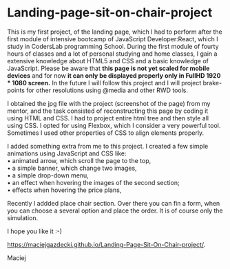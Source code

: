 # Landing-page-sit-on-chair-project
This is my first project, of the landing page, which I had to perform after the first module of intensive bootcamp of JavaScript Developer:React, which I study in CodersLab programming School. During the first module of fourty hours of classes and a lot of personal studying and home classes, I gain a extensive knowledge about HTML5 and CSS and a basic knowledge of JavaScript. Please be aware that <b>this page is not yet scaled for mobile devices</b> and for now <b>it can only be displayed properly only in FullHD 1920 * 1080 screen.</b> In the future I will follow this project and I will project brake-points for other resolutions using @media and other RWD tools.

I obtained the jpg file with the project (screenshot of the page) from my mentor, and the task consisted of reconstructing this page by coding it using HTML and CSS. I had to project entire html tree and then style all using CSS. I opted for using Flexbox, which I consider a very powerful tool. Sometimes I used other properties of CSS to align elements properly.

I added something extra from me to this project. I created a few simple animations using JavaScript and CSS like:<br>
    • animated arrow, which scroll the page to the top,<br>
    • a simple banner, which change two images,<br>
    • a simple drop-down menu,<br>
    • an effect when hovering the images of the second section;<br>
    • effects when hovering the price plans,<br>
    
Recently I addded place chair section. Over there you can fin a form, when you can choose a several option and place the order. It is of course only the simulation.


I hope you like it :-)

https://maciejgazdecki.github.io/Landing-Page-Sit-On-Chair-project/.


Maciej

